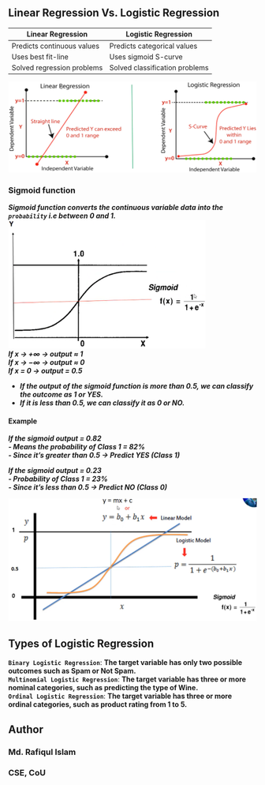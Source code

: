 ## **Linear Regression Vs. Logistic Regression**
| Linear Regression | Logistic Regression |
|-------------------|-------------------|
| Predicts continuous values| Predicts categorical values|
| Uses best fit-line| Uses sigmoid S-curve|
| Solved regression problems| Solved classification problems|  
<img src="https://github.com/Rafiqul-Islam12/Machine-Learning-Algorithm/blob/main/Logistic%20Regression/images/img01.png" width="800">

### **Sigmoid function**
***Sigmoid function converts the continuous variable data into the `probability` i.e between 0 and 1.***     
<img src="https://github.com/Rafiqul-Islam12/Machine-Learning-Algorithm/blob/main/Logistic%20Regression/images/img03.png" width="400">    
***If x → +∞ → output ≈ 1***  
***If x → −∞ → output ≈ 0***   
***If x = 0 → output = 0.5*** 

- ***If the output of the sigmoid function is more than 0.5, we can classify the outcome as 1 or YES.***   
- ***If it is less than 0.5, we can classify it as 0 or NO.***  
#### **Example**  
***If the sigmoid output = 0.82***  
***- Means the probability of Class 1 = 82%***  
***- Since it’s greater than 0.5 → Predict YES (Class 1)***  

***If the sigmoid output = 0.23***  
***- Probability of Class 1 = 23%***   
***- Since it’s less than 0.5 → Predict NO (Class 0)***  

<img src="https://github.com/Rafiqul-Islam12/Machine-Learning-Algorithm/blob/main/Logistic%20Regression/images/img02.png" width="700">  


## **Types of Logistic Regression**
**`Binary Logistic Regression`**: **The target variable has only two possible outcomes such as Spam or Not Spam.**  
**`Multinomial Logistic Regression`**: **The target variable has three or more nominal categories, such as predicting the type of Wine.**  
**`Ordinal Logistic Regression`**: **The target variable has three or more ordinal categories, such as product rating from 1 to 5.**  

## Author
### **Md. Rafiqul Islam**
### **CSE, CoU**
